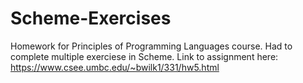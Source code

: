 # Scheme-Exercises
Homework for Principles of Programming Languages course. Had to complete multiple exerciese in Scheme. Link to assignment here: https://www.csee.umbc.edu/~bwilk1/331/hw5.html
